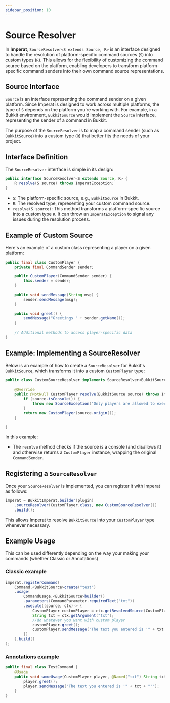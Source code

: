 ```yaml
---
sidebar_position: 10
---
```

# Source Resolver

In **Imperat**, `SourceResolver<S extends Source, R>` is an interface designed to handle the resolution of platform-specific command sources (`S`) into custom types (`R`). This allows for the flexibility of customizing the command source based on the platform, enabling developers to transform platform-specific command senders into their own command source representations.

## Source Interface

`Source` is an interface representing the command sender on a given platform. Since Imperat is designed to work across multiple platforms, the type of `S` depends on the platform you're working with. For example, in a Bukkit environment, `BukkitSource` would implement the `Source` interface, representing the sender of a command in Bukkit.

The purpose of the `SourceResolver` is to map a command sender (such as `BukkitSource`) into a custom type (`R`) that better fits the needs of your project.

## Interface Definition

The `SourceResolver` interface is simple in its design:

```java
public interface SourceResolver<S extends Source, R> {
    R resolve(S source) throws ImperatException;
}
```

- `S`: The platform-specific source, e.g., `BukkitSource` in Bukkit.
- `R`: The resolved type, representing your custom command source.
- `resolve(S source)`: This method transforms a platform-specific source into a custom type `R`. It can throw an `ImperatException` to signal any issues during the resolution process.

## Example of Custom Source

Here's an example of a custom class representing a player on a given platform:

```java
public final class CustomPlayer {
    private final CommandSender sender;

    public CustomPlayer(CommandSender sender) {
        this.sender = sender;
    }

    public void sendMessage(String msg) {
        sender.sendMessage(msg);
    }
    
    public void greet() {
        sendMessage("Greetings " + sender.getName());
    }
    
    // Additional methods to access player-specific data
}
```

## Example: Implementing a SourceResolver

Below is an example of how to create a `SourceResolver` for Bukkit's `BukkitSource`, which transforms it into a custom `CustomPlayer` type:

```java
public class CustomSourceResolver implements SourceResolver<BukkitSource, CustomPlayer> {
    
    @Override
    public @NotNull CustomPlayer resolve(BukkitSource source) throws ImperatException {
        if (source.isConsole()) {
            throw new SourceException("Only players are allowed to execute this command");
        }
        return new CustomPlayer(source.origin());
    }
    
}
```

In this example:
- The `resolve` method checks if the source is a console (and disallows it) and otherwise returns a `CustomPlayer` instance, wrapping the original `CommandSender`.

## Registering a `SourceResolver`

Once your `SourceResolver` is implemented, you can register it with Imperat as follows:

```java
imperat = BukkitImperat.builder(plugin)
    .sourceResolver(CustomPlayer.class, new CustomSourceResolver())
    .build();
```

This allows Imperat to resolve `BukkitSource` into your `CustomPlayer` type whenever necessary.

## Example Usage

This can be used differently depending on the way your making your commands (whether Classic or Annotations)

### Classic example
```java
imperat.registerCommand(
    Command.<BukkitSource>create("test")
    .usage(
        CommandUsage.<BukkitSource>builder()
        .parameters(CommandParameter.requiredText("txt"))
        .execute((source, ctx)-> {
            CustomPlayer customPlayer = ctx.getResolvedSource(CustomPlayer.class);
            String txt = ctx.getArgument("txt");
            //do whatever you want with custom player
            customPlayer.greet();
            customPlayer.sendMessage("The text you entered is '" + txt + "'");
        })
    ).build()
);
```

### Annotations example
```java
public final class TestCommand {
    @Usage
    public void someUsage(CustomPlayer player, @Named("txt") String txt) {
        player.greet();
        player.sendMessage("The text you entered is '" + txt + "'");
    }
}
```